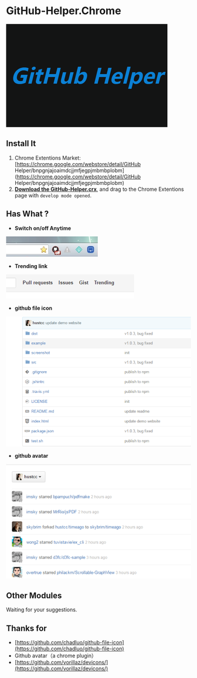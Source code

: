 # GitHub-Helper.Chrome

![screenshot/logo.png](screenshot/logo.png)


## Install It

1. Chrome Extentions Market: [https://chrome.google.com/webstore/detail/GitHub Helper/bnpgnjajoaimdcjjmfjegpjmbmbplobm](https://chrome.google.com/webstore/detail/GitHub Helper/bnpgnjajoaimdcjjmfjegpjmbmbplobm)
2. [**Download the GitHub-Helper.crx**](GitHub-Helper.crx), and drag to the Chrome Extentions page with `develop mode opened`.


## Has What ?

 - **Switch on/off Anytime**

![4.png](screenshot/4.png)

 - **Trending link**
 
![3.png](screenshot/3.png)

 - **github file icon**
	
![1.png](screenshot/1.png)

 - **github avatar**

![2.png](screenshot/2.png)


## Other Modules

Waiting for your suggestions.


## Thanks for 

 - [https://github.com/chadluo/github-file-icon](https://github.com/chadluo/github-file-icon)
 - Github avatar（a chrome plugin）
 - [https://github.com/vorillaz/devicons/](https://github.com/vorillaz/devicons/)
